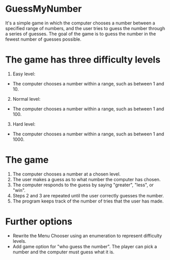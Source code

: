 # GuessMyNumber

It's a simple game in which the computer chooses a number between a specified range of numbers, and the user tries to guess the number through a series of guesses. The goal of the game is to guess the number in the fewest number of guesses possible.

# The game has three difficulty levels

1. Easy level:
- The computer chooses a number within a range, such as between 1 and 10.
2. Normal level:
- The computer chooses a number within a range, such as between 1 and 100.
3. Hard level:
- The computer chooses a number within a range, such as between 1 and 1000.

# The game

1. The computer chooses a number at a chosen level.
2. The user makes a guess as to what number the computer has chosen.
3. The computer responds to the guess by saying "greater", "less", or "win".
4. Steps 2 and 3 are repeated until the user correctly guesses the number.
5. The program keeps track of the number of tries that the user has made.

# Further options

- Rewrite the Menu Chooser using an enumeration to represent difficulty levels.
- Add game option for "who guess the number". The player can pick a number and the computer must guess what it is.
